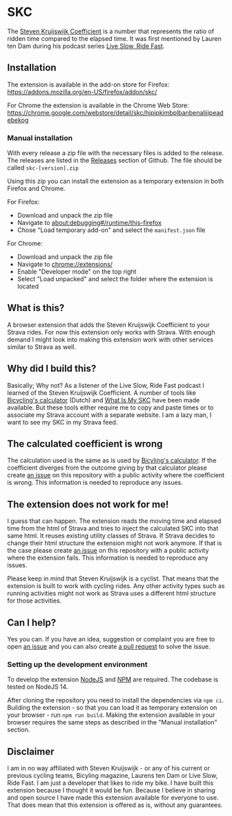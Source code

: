 # SKC
The [Steven Kruijswijk Coefficient](https://www.bicycling.com/nl/stijl/a26851320/de-steven-kruijswijk-coefficient/) is a number that represents the ratio of ridden time compared to the elapsed time. It was first mentioned by Lauren ten Dam during his podcast series [Live Slow, Ride Fast](https://www.liveslowridefast.com/).

## Installation
The extension is available in the add-on store for Firefox: https://addons.mozilla.org/en-US/firefox/addon/skc/

For Chrome the extension is available in the Chrome Web Store: https://chrome.google.com/webstore/detail/skc/hjpipkimbplbanbenalijipeadebekog

### Manual installation
With every release a zip file with the necessary files is added to the release. The releases are listed in the [Releases](https://github.com/timoschinkel/skc/releases) section of Github. The file should be called `skc-[version].zip`

Using this zip you can install the extension as a temporary extension in both Firefox and Chrome.

For Firefox:
- Download and unpack the zip file
- Navigate to [about:debugging#/runtime/this-firefox](about:debugging#/runtime/this-firefox)
- Chose "Load temporary add-on" and select the `manifest.json` file

For Chrome:
- Download and unpack the zip file
- Navigate to [chrome://extensions/](chrome://extensions/)
- Enable "Developer mode" on the top right
- Select "Load unpacked" and select the folder where the extension is located

## What is this?
A browser extension that adds the Steven Kruijswijk Coefficient to your Strava rides. For now this extension only works with Strava. With enough demand I might look into making this extension work with other services similar to Strava as well.

## Why did I build this?
Basically; Why not? As a listener of the Live Slow, Ride Fast podcast I learned of the Steven Kruijswijk Coefficient. A number of tools like [Bicycling's calculator](https://tools.bicycling.nl/steven-kruijswijk-coefficient) (Dutch) and [What Is My SKC](https://whatismyskc.com/) have been made available. But these tools either require me to copy and paste times or to associate my Strava account with a separate website. I am a lazy man, I want to see my SKC in my Strava feed. 

## The calculated coefficient is wrong
The calculation used is the same as is used by [Bicyling's calculator](https://tools.bicycling.nl/steven-kruijswijk-coefficient). If the coefficient diverges from the outcome giving by that calculator please create [an issue](https://github.com/timoschinkel/skc/issues) on this repository with a public activity where the coefficient is wrong. This information is needed to reproduce any issues.

## The extension does not work for me!
I guess that can happen. The extension reads the moving time and elapsed time from the html of Strava and tries to inject the calculated SKC into that same html. It reuses existing utility classes of Strava. If Strava decides to change their html structure the extension might not work anymore. If that is the case please create [an issue](https://github.com/timoschinkel/skc/issues) on this repository with a public activity where the extension fails. This information is needed to reproduce any issues.

Please keep in mind that Steven Kruijswijk is a cyclist. That means that the extension is built to work with cycling rides. Any other activity types such as running activities might not work as Strava uses a different html structure for those activities.

## Can I help?
Yes you can. If you have an idea, suggestion or complaint you are free to open [an issue](https://github.com/timoschinkel/skc/issues) and you can also create [a pull request](https://github.com/timoschinkel/skc/pulls) to solve the issue. 

### Setting up the development environment
To develop the extension [NodeJS](https://nodejs.org/en/) and [NPM](https://www.npmjs.com/) are required. The codebase is tested on NodeJS 14.

After cloning the repository you need to install the dependencies via `npm ci`. Building the extension - so that you can load it as temporary extension on your browser - run `npm run build`. Making the extension available in your browser requires the same steps as described in the "Manual installation" section.


## Disclaimer
I am in no way affiliated with Steven Kruijswijk - or any of his current or previous cycling teams, Bicyling magazine, Laurens ten Dam or Live Slow, Ride Fast. I am just a developer that likes to ride my bike. I have built this extension because I thought it would be fun. Because I believe in sharing and open source I have made this extension available for everyone to use. That does mean that this extension is offered as is, without any guarantees.
